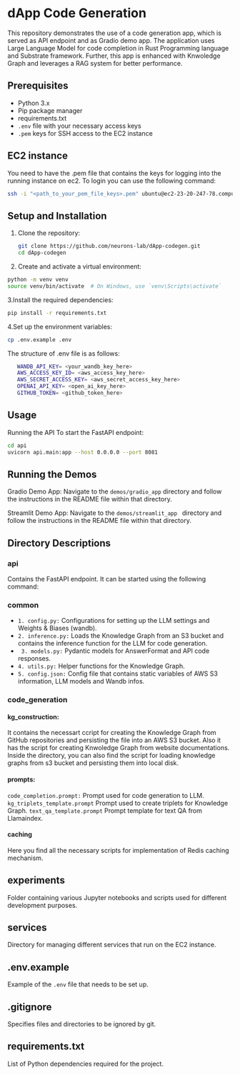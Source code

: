 # dApp Code Generation

This repository demonstrates the use of a code generation app, which is served as API endpoint and as Gradio demo app. The application uses Large Language Model for code completion in Rust Programming language and Substrate framework. Further, this app is enhanced with Knwoledge Graph and leverages a RAG system for better performance.


## Prerequisites

- Python 3.x
- Pip package manager
- requirements.txt
- `.env` file with your necessary access keys
- `.pem` keys for SSH access to the EC2 instance

## EC2 instance

You need to have the .pem file that contains the keys for logging into the running instance on ec2. To login you can use the following command:
```bash
ssh -i "<path_to_your_pem_file_keys>.pem" ubuntu@ec2-23-20-247-78.compute-1.amazonaws.com
```


## Setup and Installation

1. Clone the repository:
   ```bash
   git clone https://github.com/neurons-lab/dApp-codegen.git
   cd dApp-codegen
   ```
2. Create and activate a virtual environment:
 ```bash
python -m venv venv
source venv/bin/activate  # On Windows, use `venv\Scripts\activate`
```
3.Install the required dependencies:
 ```bash
pip install -r requirements.txt
```
4.Set up the environment variables:
 ```bash
cp .env.example .env
```
The structure of .env file is as follows:
```bash
   WANDB_API_KEY= <your_wandb_key_here>
   AWS_ACCESS_KEY_ID= <aws_access_key_here>
   AWS_SECRET_ACCESS_KEY= <aws_secret_access_key_here>
   OPENAI_API_KEY= <open_ai_key_here>
   GITHUB_TOKEN= <github_token_here>
```

## Usage
Running the API
To start the FastAPI endpoint:
 ```bash
cd api
uvicorn api.main:app --host 0.0.0.0 --port 8081
```

## Running the Demos

Gradio Demo App:
   Navigate to the ```demos/gradio_app``` directory and follow the instructions in the README file within that directory.

Streamlit Demo App:
  Navigate to the ```demos/streamlit_app ``` directory and follow the instructions in the README file within that directory.

## Directory Descriptions
### api
Contains the FastAPI endpoint. It can be started using the following command:
### common
   -  ``` 1. config.py: ``` Configurations for setting up the LLM settings and Weights & Biases (wandb).
   - ``` 2. inference.py: ``` Loads the Knowledge Graph from an S3 bucket and contains the inference function for the LLM for code generation.
   - ``` 3. models.py:``` Pydantic models for AnswerFormat and API code responses.
   - ``` 4. utils.py: ``` Helper functions for the Knowledge Graph.
   - ``` 5. config.json: ``` Config file that contains static variables of AWS S3 information, LLM models and Wandb infos.

### code_generation
#### kg_construction:
   It contains the necessart ccript for creating the Knowledge Graph from GitHub repositories and persisting the file into an AWS S3 bucket.
   Also it has the script for creating Knwoledge Graph from website documentations. Inside the directory, you can also find the script for loading knowledge graphs from s3 bucket and persisting them into local disk.

#### prompts:
```code_completion.prompt:``` Prompt used for code generation to LLM.
```kg_triplets_template.prompt``` Prompt used to create triplets for Knowledge Graph.
```text_qa_template.prompt``` Prompt template for text QA from Llamaindex.

#### caching
Here you find all the necessary scripts for implementation of Redis caching mechanism.

## experiments
Folder containing various Jupyter notebooks and scripts used for different development purposes.

## services
Directory for managing different services that run on the EC2 instance.

## .env.example
Example of the ``` .env ``` file that needs to be set up.

## .gitignore
Specifies files and directories to be ignored by git.

## requirements.txt
List of Python dependencies required for the project.
